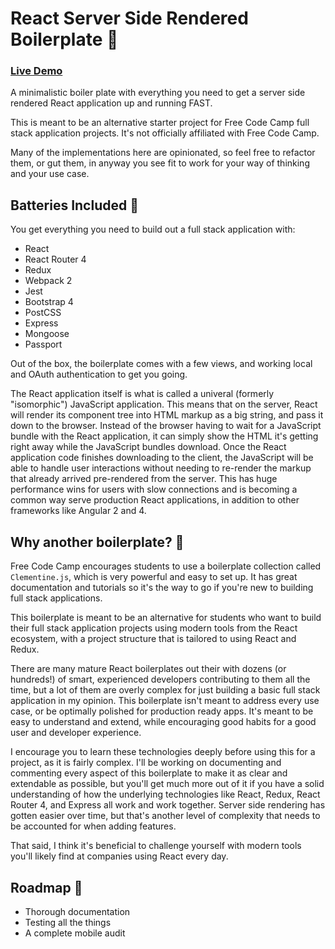 # React Server Side Rendered Boilerplate :rocket:

### [Live Demo](https://react-ssr-boilerplate.matttrifilo.com/)

A minimalistic boiler plate with everything you need to get a server side rendered React application up and running FAST. 

This is meant to be an alternative starter project for Free Code Camp full stack application projects. It's not officially affiliated with Free Code Camp.

Many of the implementations here are opinionated, so feel free to refactor them, or gut them, in anyway you see fit to work for your way of thinking and your use case.

## Batteries Included :battery:

You get everything you need to build out a full stack application with: 
- React
- React Router 4
- Redux
- Webpack 2
- Jest
- Bootstrap 4
- PostCSS
- Express
- Mongoose
- Passport

Out of the box, the boilerplate comes with a few views, and working local and OAuth authentication to get you going. 

The React application itself is what is called a univeral (formerly "isomorphic") JavaScript application. This means that on the server, React will render its component tree into HTML markup as a big string, and pass it down to the browser. Instead of the browser having to wait for a JavaScript bundle with the React application, it can simply show the HTML it's getting right away while the JavaScript bundles download. Once the React application code finishes downloading to the client, the JavaScript will be able to handle user interactions without needing to re-render the markup that already arrived pre-rendered from the server. This has huge performance wins for users with slow connections and is becoming a common way serve production React applications, in addition to other frameworks like Angular 2 and 4.

## Why another boilerplate? :dancers:

Free Code Camp encourages students to use a boilerplate collection called `Clementine.js`, which is very powerful and easy to set up. It has great documentation and tutorials so it's the way to go if you're new to building full stack applications.

This boilerplate is meant to be an alternative for students who want to build their full stack application projects using modern tools from the React ecosystem, with a project structure that is tailored to using React and Redux.

There are many mature React boilerplates out their with dozens (or hundreds!) of smart, experienced developers contributing to them all the time, but a lot of them are overly complex for just building a basic full stack application in my opinion. This boilerplate isn't meant to address every use case, or be optimally polished for production ready apps. It's meant to be easy to understand and extend, while encouraging good habits for a good user and developer experience.

I encourage you to learn these technologies deeply before using this for a project, as it is fairly complex. I'll be working on documenting and commenting every aspect of this boilerplate to make it as clear and extendable as possible, but you'll get much more out of it if you have a solid understanding of how the underlying technologies like React, Redux, React Router 4, and Express all work and work together. Server side rendering has gotten easier over time, but that's another level of complexity that needs to be accounted for when adding features.

That said, I think it's beneficial to challenge yourself with modern tools you'll likely find at companies using React every day.
 
 ## Roadmap :milky_way:

 * Thorough documentation
 * Testing all the things
 * A complete mobile audit

